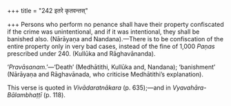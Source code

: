 +++
title = "242 इतरे कृतवन्तस्"

+++
Persons who perform no penance shall have their property confiscated if
the crime was unintentional, and if it was intentional, they shall be
banished also. (Nārāyaṇa and Nandana).—There is to be confiscation of
the entire property only in very bad cases, instead of the fine of 1,000
*Paṇas* prescribed under 240. (Kullūka and Rāghavānanda).

‘*Pravāsanam*.’—‘Death’ (Medhātithi, Kullūka and, Nandana); ‘banishment’
(Nārāyaṇa and Rāghavānada, who criticise Medhātithi’s explanation).

This verse is quoted in *Vivādaratnākara* (p. 635);—and in
*Vyavahāra-Bālambhaṭṭī* (p. 118).


